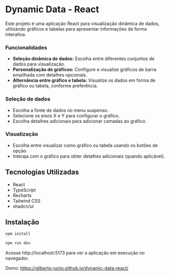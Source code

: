 # Dynamic Data - React

Este projeto é uma aplicação React para visualização dinâmica de dados, utilizando gráficos e tabelas para apresentar informações de forma interativa.

### Funcionalidades

- **Seleção dinâmica de dados:** Escolha entre diferentes conjuntos de dados para visualização.
- **Personalização de gráficos:** Configure e visualize gráficos de barra empilhada com detalhes opcionais.
- **Alternância entre gráfico e tabela:** Visualize os dados em forma de gráfico ou tabela, conforme preferência.

### Seleção de dados
- Escolha a fonte de dados no menu suspenso.
- Selecione os eixos X e Y para configurar o gráfico.
- Escolha detalhes adicionais para adicionar camadas ao gráfico.

### Visualização
- Escolha entre visualizar como gráfico ou tabela usando os botões de opção.
- Interaja com o gráfico para obter detalhes adicionais (quando aplicável).

## Tecnologias Utilizadas
- React
- TypeScript
- Recharts
- Tailwind CSS
- shadcn/ui

## Instalação
```js
npm install

npm run dev
```
Acesse http://localhost:5173 para ver a aplicação em execução no navegador.

Demo: https://gilberto-junio.github.io/dynamic-data-react/
